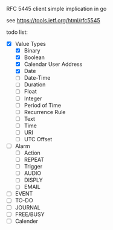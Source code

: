 RFC 5445 client simple implication in go

see https://tools.ietf.org/html/rfc5545

todo list:

- [x] Value Types
  - [x] Binary
  - [x] Boolean
  - [x] Calendar User Address
  - [x] Date
  - [ ] Date-Time
  - [ ] Duration
  - [ ] Float
  - [ ] Integer
  - [ ] Period of Time
  - [ ] Recurrence Rule
  - [ ] Text
  - [ ] Time
  - [ ] URI
  - [ ] UTC Offset
- [ ] Alarm
     - [ ] Action
     - [ ] REPEAT
     - [ ] Trigger
     - [ ] AUDIO
     - [ ] DISPLY
     - [ ] EMAIL
- [ ] EVENT
- [ ] TO-DO
- [ ] JOURNAL
- [ ] FREE/BUSY
- [ ] Calender